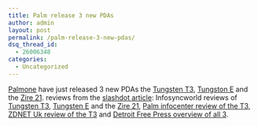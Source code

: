 ```yaml
---
title: Palm release 3 new PDAs
author: admin
layout: post
permalink: /palm-release-3-new-pdas/
dsq_thread_id:
  - 26006348
categories:
  - Uncategorized
---
```

[Palmone][1] have just released 3 new PDAs the [Tungsten T3][2], [Tungston E][3] and the [Zire 21][4]. reviews from the [slashdot article][5]: Infosyncworld reviews of [Tungsten T3][6], [Tungsten E][7] and the [Zire 21][8], [Palm infocenter review of the T3][9], [ZDNET Uk review of the T3][10] and [Detroit Free Press overview of all 3][11].

 [1]: http://www.palmone.com
 [2]: http://palmone.com/us/products/handhelds/tungsten-t3/
 [3]: http://palmone.com/us/products/handhelds/tungsten-e/
 [4]: http://palmone.com/us/products/handhelds/zire21/
 [5]: http://slashdot.org/articles/03/10/01/1822257.shtml?tid=100&tid=137
 [6]: http://www.infosyncworld.com/reviews/n/4129,2.html
 [7]: http://www.infosyncworld.com/reviews/n/4130.html
 [8]: http://www.infosyncworld.com/reviews/n/4131.html
 [9]: http://www.palminfocenter.com/view_story.asp?ID=6073
 [10]: http://reviews.zdnet.co.uk/hardware/handhelds/0,39023880,39116785,00.htm
 [11]: http://www.freep.com/money/tech/newman1_20031001.htm